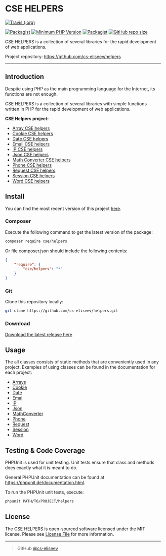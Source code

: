 CSE HELPERS
=======

[![Travis (.org)](https://img.shields.io/travis/cs-eliseev/helpers.svg?style=flat-square)](https://travis-ci.org/cs-eliseev/helpers)

[![Packagist](https://img.shields.io/packagist/v/cse/helpers.svg?style=flat-square)](https://packagist.org/packages/cse/helpers)
[![Minimum PHP Version](https://img.shields.io/badge/php-%3E%3D%207.1-8892BF.svg?style=flat-square)](https://packagist.org/packages/cse/helpers)
[![Packagist](https://img.shields.io/packagist/l/cse/helpers.svg?style=flat-square)](https://github.com/cs-eliseev/helpers/blob/master/LICENSE.md)
[![GitHub repo size](https://img.shields.io/github/repo-size/cs-eliseev/helpers.svg?style=flat-square)](https://github.com/cs-eliseev/helpers/archive/master.zip)


CSE HELPERS is a collection of several libraries for the rapid development of web applications.

Project repository: https://github.com/cs-eliseev/helpers

***


## Introduction

Despite using PHP as the main programming language for the Internet, its functions are not enough.

CSE HELPERS is a collection of several libraries with simple functions written in PHP for the rapid development of web applications.

**CSE Helpers project:**
* [Array CSE helpers](https://github.com/cs-eliseev/helpers-arrays)
* [Cookie CSE helpers](https://github.com/cs-eliseev/helpers-cookie)
* [Date CSE helpers](https://github.com/cs-eliseev/helpers-date)
* [Email CSE helpers](https://github.com/cs-eliseev/helpers-email)
* [IP CSE helpers](https://github.com/cs-eliseev/helpers-ip)
* [Json CSE helpers](https://github.com/cs-eliseev/helpers-json)
* [Math Converter CSE helpers](https://github.com/cs-eliseev/helpers-math-converter)
* [Phone CSE helpers](https://github.com/cs-eliseev/helpers-phone)
* [Request CSE helpers](https://github.com/cs-eliseev/helpers-request)
* [Session CSE helpers](https://github.com/cs-eliseev/helpers-session)
* [Word CSE helpers](https://github.com/cs-eliseev/helpers-word)


## Install

You can find the most recent version of this project [here](https://github.com/cs-eliseev/helpers).

### Composer

Execute the following command to get the latest version of the package:
```bash
composer require cse/helpers
```

Or file composer.json should include the following contents:
```json
{
    "require": {
        "cse/helpers": "*"
    }
}
```

### Git

Clone this repository locally:
```bash
git clone https://github.com/cs-eliseev/helpers.git
```

### Download

[Download the latest release here](https://github.com/cs-eliseev/helpers/archive/master.zip).

## Usage

The all classes consists of static methods that are conveniently used in any project. 
Examples of using classes can be found in the documentation for each project:
* [Arrays](https://github.com/cs-eliseev/helpers-arrays)
* [Cookie](https://github.com/cs-eliseev/helpers-cookie)
* [Date](https://github.com/cs-eliseev/helpers-date)
* [Emai](https://github.com/cs-eliseev/helpers-email)
* [IP](https://github.com/cs-eliseev/helpers-ip)
* [Json](https://github.com/cs-eliseev/helpers-json)
* [MathConverter](https://github.com/cs-eliseev/helpers-math-converter)
* [Phone](https://github.com/cs-eliseev/helpers-phone)
* [Request](https://github.com/cs-eliseev/helpers-request)
* [Session](https://github.com/cs-eliseev/helpers-session)
* [Word](https://github.com/cs-eliseev/helpers-word)


## Testing & Code Coverage

PHPUnit is used for unit testing. Unit tests ensure that class and methods does exactly what it is meant to do.

General PHPUnit documentation can be found at https://phpunit.de/documentation.html.

To run the PHPUnit unit tests, execute:
```bash
phpunit PATH/TO/PROJECT/helpers
```


## License

The CSE HELPERS is open-sourced software licensed under the MIT license. Please see [License File](https://github.com/cs-eliseev/helpers/blob/master/LICENSE.md) for more information.

---

> GitHub [@cs-eliseev](https://github.com/cs-eliseev)